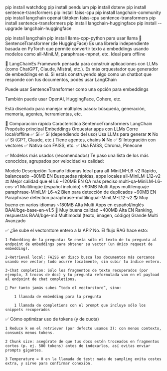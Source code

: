 
pip install watchdog
pip install pendulum
pip install dotenv
pip install sentence-transformers
pip install faiss-cpu
pip install langchain-community
pip install langchain openai tiktoken faiss-cpu sentence-transformers
pip install  sentence-transformers
pip install langchain-huggingface
pip install --upgrade langchain-huggingface

pip install langchain
pip install llama-cpp-python para usar llama
🔹 SentenceTransformer (de HuggingFace)
Es una librería independiente basada en PyTorch que permite convertir texto a embeddings usando modelos como all-MiniLM, paraphrase-mpnet, etc. Ideal para offline

🔸 LangChainEs
Framework pensada para construir aplicaciones con LLMs (como ChatGPT, Claude, Mistral, etc.). Es más orquestador que generador de embeddings en sí.
Si estás construyendo algo como un chatbot que responde con tus documentos, podés usar LangChain

Puede usar SentenceTransformer como una opción para embeddings

También puede usar OpenAI, HuggingFace, Cohere, etc.

Está diseñado para manejar múltiples pasos: búsqueda, generación, memoria, agentes, herramientas, etc.

📌 Comparación rápida
Característica                 SentenceTransformers         LangChain
Propósito principal Embeddings Orquestar apps con LLMs
Corre local/offline             ✅ Sí                     ✅ Sí (dependiendo del uso)
Usa LLMs para generar         ❌ No                     ✅ Sí (GPT, Claude, etc.)
Tiene agentes, chains         ❌ No                     ✅ Sí
Integración con vectores     ✅ Nativa con FAISS, etc. ✅ Usa FAISS, Chroma, Pinecone

✅ Modelos más usados (recomendados)
Te paso una lista de los más conocidos, agrupados por velocidad vs calidad:

Modelo                                 Descripción             Tamaño                  Idiomas             Ideal para
all-MiniLM-L6-v2                     Rápido, balanceado     ~80MB  EN Busquedas rápidas, apps locales
all-MiniLM-L12-v2 ⚖️                  Mejor calidad que el L6 ~120MB  EN QA más preciso
multi-qa-MiniLM-L6-cos-v1             Multilingüe (español incluido) ~90MB  Multi Apps multilenguaje
paraphrase-MiniLM-L6-v2                 Bien para detección de duplicados ~90MB  EN Paraphrase detection
paraphrase-multilingual-MiniLM-L12-v2 🌎 Muy bueno en varios idiomas ~180MB Alta Multi Apps en español/inglés
BAAI/bge-base-en-v1.5                 🧠 Muy buena calidad ~400MB Alta EN Ranking, respuestas
BAAI/bge-m3                             Multimodal (texto, imagen, código) Grande  Multi Avanzado

✅ ¿Se sube el vectorstore entero a la API?
    No. El flujo RAG  hace esto:

    1-Embedding de la pregunta: Se envía sólo el texto de tu pregunta al endpoint de embeddings para obtener su vector (un único request de embedding).

    2-Retrieval local: FAISS en disco busca los documentos más cercanos usando ese vector; todo ocurre localmente, sin subir tu índice entero.

    3-Chat completion: Sólo los fragmentos de texto recuperados (por ejemplo, 3 trozos de doc) y tu pregunta reformulada van en el payload al endpoint de chat completions.

    📌 Por tanto jamás subes “todo el vectorstore”, sino:

        1 llamada de embedding para la pregunta

        1 llamada de completions con el prompt que incluye sólo los snippets recuperados

✅ Cómo optimizar uso de tokens (y de cuota)

    1 Reduce k en el retriever (por defecto usamos 3): con menos contexto, consumís menos tokens.

    2 Chunk size: asegúrate de que tus docs estén troceados en fragmentos cortos (p. ej. 500 tokens) antes de indexarlos, así evitas enviar prompts gigantes.

    3 Temperature = 0 en la llamada de test: nada de sampling evita costes extra, y sirve para confirmar conexión.

